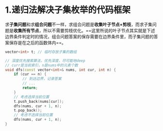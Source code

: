 # 1.递归法解决子集枚举的代码框架

求**子集问题**和求**组合问题**不一样，求组合问题是**收集叶子节点+剪枝**，而求子集问题是**收集所有节点**，所以不需要剪枝优化。==这里所说的叶子节点其实就是下述边界条件判定时的情况，组合问题答案的保存需要在边界条件里，而子集问题的答案保存是在之后的函数体内==。

```cpp {.line-numbers}
vector<int> t; // 临时存放子集的数组

// 深度优先搜索算法，优先深度，尽可能地deep
// curr是当前索引，n是nums中的元素个数
void dfs(const vector<int>& nums, int cur, int n) {
    if (cur == n) {
        // 到达边界，记录答案
        // ...
        return;
    }
    // 考虑选择当前位置
    t.push_back(nums[cur]);
    dfs(nums, cur + 1, n);
    t.pop_back();
    // 考虑不选择当前位置
    dfs(nums, cur + 1, n);
}
```
